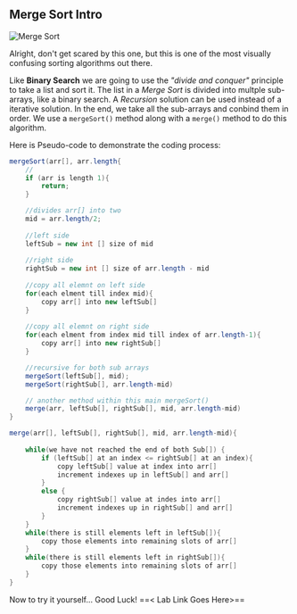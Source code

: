 ## Merge Sort Intro
![Merge Sort](https://revature-curriculum.s3.amazonaws.com/primers/primers-foundations/merge-sort/Merge_Sort.png)

 Alright, don't get scared by this one, but this is one of the most visually confusing sorting algorithms out there. 
 
 Like **Binary Search** we are going to use the *"divide and conquer"* principle to take a list and sort it. The list in a *Merge Sort* is divided into multple sub-arrays, like a binary search. A *Recursion* solution can be used instead of a iterative solution. In the end, we take all the sub-arrays and conbind them in order. We use a `mergeSort()` method along with a `merge()` method to do this algorithm.   

Here is Pseudo-code to demonstrate the coding process:
```java
mergeSort(arr[], arr.length{
	//
	if (arr is length 1){
		return;
	}

	//divides arr[] into two
	mid = arr.length/2; 
	
	//left side
	leftSub = new int [] size of mid 
	
	//right side
	rightSub = new int [] size of arr.length - mid 
	
	//copy all elemnt on left side	
	for(each elment till index mid){
		copy arr[] into new leftSub[]
	}
	
	//copy all elemnt on right side	
	for(each elment from index mid till index of arr.length-1){
		copy arr[] into new rightSub[]
	}

	//recursive for both sub arrays 
	mergeSort(leftSub[], mid);
	mergeSort(rightSub[], arr.length-mid)

	// another method within this main mergeSort()
	merge(arr, leftSub[], rightSub[], mid, arr.length-mid)
}

merge(arr[], leftSub[], rightSub[], mid, arr.length-mid){
	
	while(we have not reached the end of both Sub[]) {
		if (leftSub[] at an index <= rightSub[] at an index){
			copy leftSub[] value at index into arr[]
			increment indexes up in leftSub[] and arr[]
		}
		else {
			copy rightSub[] value at indes into arr[]
			increment indexes up in rightSub[] and arr[]
		}
	}
	while(there is still elements left in leftSub[]){
		copy those elements into remaining slots of arr[]
	}
	while(there is still elements left in rightSub[]){
		copy those elements into remaining slots of arr[]
	}
}

```
Now to try it yourself... Good Luck!
==\< Lab Link Goes Here\>==

